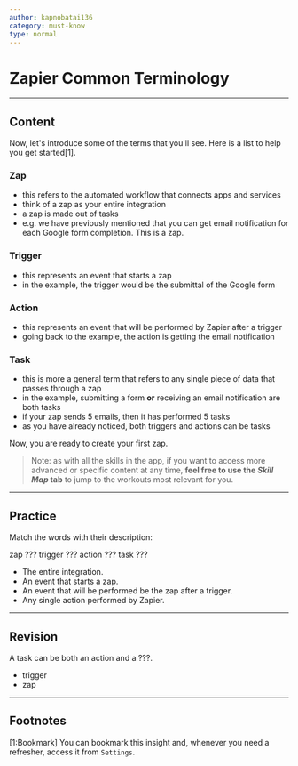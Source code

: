 ```yaml
---
author: kapnobatai136
category: must-know
type: normal
---
```


# Zapier Common Terminology


---

## Content

Now, let's introduce some of the terms that you'll see. Here is a list to help you get started[1].

### Zap

- this refers to the automated workflow that connects apps and services
- think of a zap as your entire integration
- a zap is made out of tasks
- e.g. we have previously mentioned that you can get email notification for each Google form completion. This is a zap.

### Trigger

- this represents an event that starts a zap
- in the example, the trigger would be the submittal of the Google form

### Action

- this represents an event that will be performed by Zapier after a trigger
- going back to the example, the action is getting the email notification

### Task

- this is more a general term that refers to any single piece of data that passes through a zap
- in the example, submitting a form **or** receiving an email notification are both tasks
- if your zap sends 5 emails, then it has performed 5 tasks
- as you have already noticed, both triggers and actions can be tasks

Now, you are ready to create your first zap.

> Note: as with all the skills in the app, if you want to access more advanced or specific content at any time, **feel free to use the *Skill Map* tab** to jump to the workouts most relevant for you.


---

## Practice

Match the words with their description:

zap     ???
trigger ???
action  ???
task    ???

- The entire integration.
- An event that starts a zap.
- An event that will be performed be the zap after a trigger.
- Any single action performed by Zapier.


---

## Revision

A task can be both an action and a ???.

- trigger
- zap


---

## Footnotes

[1:Bookmark]
You can bookmark this insight and, whenever you need a refresher, access it from `Settings`.
